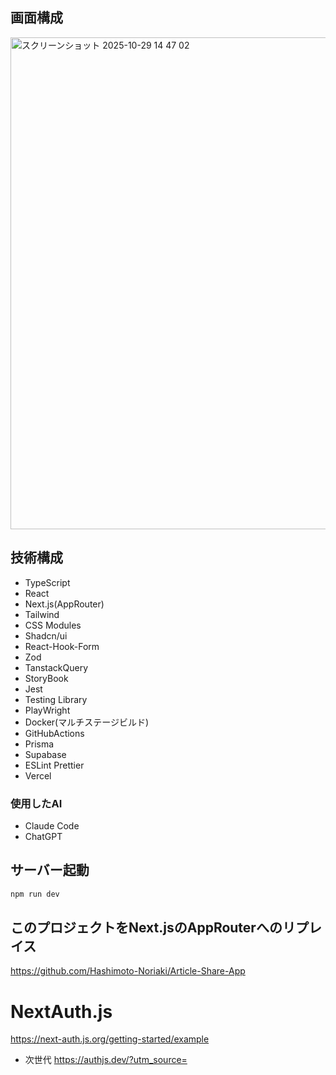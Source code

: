 ## 画面構成
<img width="1437" height="787" alt="スクリーンショット 2025-10-29 14 47 02" src="https://github.com/user-attachments/assets/0fa79583-cfab-4d44-a4e7-d3deac320715" />

## 技術構成
- TypeScript
- React
- Next.js(AppRouter)
- Tailwind
- CSS Modules
- Shadcn/ui
- React-Hook-Form
- Zod
- TanstackQuery
- StoryBook
- Jest
- Testing Library
- PlayWright
- Docker(マルチステージビルド)
- GitHubActions
- Prisma
- Supabase
- ESLint Prettier
- Vercel

### 使用したAI
- Claude Code
- ChatGPT

## サーバー起動
```bash
npm run dev
```

## このプロジェクトをNext.jsのAppRouterへのリプレイス

https://github.com/Hashimoto-Noriaki/Article-Share-App

# NextAuth.js
https://next-auth.js.org/getting-started/example
- 次世代
https://authjs.dev/?utm_source=
